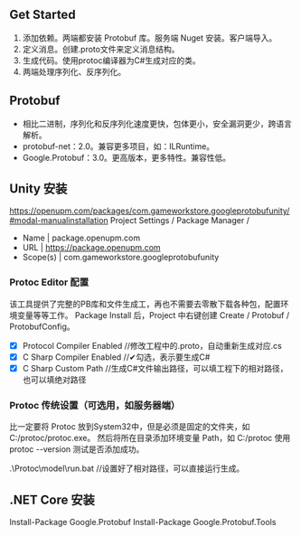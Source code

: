 ## Get Started

1. 添加依赖。两端都安装 Protobuf 库。服务端 Nuget 安装。客户端导入。
2. 定义消息。创建.proto文件来定义消息结构。
3. 生成代码。使用protoc编译器为C#生成对应的类。
4. 两端处理序列化、反序列化。

## Protobuf
- 相比二进制，序列化和反序列化速度更快，包体更小，安全漏洞更少，跨语言解析。
- protobuf-net：2.0。兼容更多项目，如：ILRuntime。
- Google.Protobuf：3.0。更高版本，更多特性。兼容性低。

## Unity 安装
https://openupm.com/packages/com.gameworkstore.googleprotobufunity/#modal-manualinstallation
Project Settings / Package Manager / 
- Name | package.openupm.com
- URL | https://package.openupm.com
- Scope(s) | com.gameworkstore.googleprotobufunity

### Protoc Editor 配置
该工具提供了完整的PB库和文件生成工，再也不需要去零散下载各种包，配置环境变量等等工作。
Package Install 后，Project 中右键创建 Create / Protobuf / ProtobufConfig。
- [x] Protocol Compiler Enabled //修改工程中的.proto，自动重新生成对应.cs
- [x] C Sharp Compiler Enabled //✔勾选，表示要生成C#
- [x] C Sharp Custom Path //生成C#文件输出路径，可以填工程下的相对路径，也可以填绝对路径

### Protoc 传统设置（可选用，如服务器端）
比一定要将 Protoc 放到System32中，但是必须是固定的文件夹，如 C:/protoc/protoc.exe。
然后将所在目录添加环境变量 Path，如 C:/protoc
使用 protoc --version 测试是否添加成功。

.\Protoc\model\run.bat //设置好了相对路径，可以直接运行生成。

## .NET Core 安装
Install-Package Google.Protobuf
Install-Package Google.Protobuf.Tools

